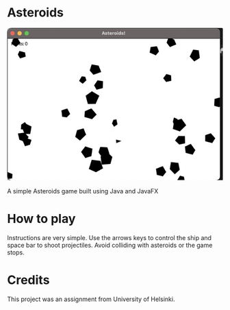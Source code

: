 # Asteroids
![Alt Text](image1.jpg)

A simple Asteroids game built using Java and JavaFX

# How to play
Instructions are very simple. Use the arrows keys to control the ship and space bar to shoot projectiles. Avoid colliding with asteroids or the game stops.

# Credits
This project was an assignment from University of Helsinki.
